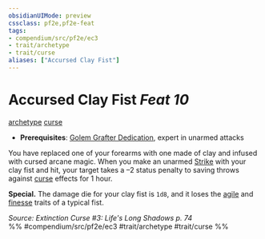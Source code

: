 ```yaml
---
obsidianUIMode: preview
cssclass: pf2e,pf2e-feat
tags:
- compendium/src/pf2e/ec3
- trait/archetype
- trait/curse
aliases: ["Accursed Clay Fist"]
---
```

# Accursed Clay Fist  *Feat 10*  
[archetype](archetype.md "Archetype Feat Trait")  [curse](curse.md "Curse Effect Trait")  

- **Prerequisites**: [Golem Grafter Dedication](golem-grafter-dedication-ec3.md), expert in unarmed attacks

You have replaced one of your forearms with one made of clay and infused with cursed arcane magic. When you make an unarmed [Strike](strike.md) with your clay fist and hit, your target takes a –2 status penalty to saving throws against [curse](curse.md "Curse Effect Trait") effects for 1 hour.

**Special.** The damage die for your clay fist is `1d8`, and it loses the [agile](agile.md "Agile Weapon Trait") and [finesse](finesse.md "Finesse Weapon Trait") traits of a typical fist.

*Source: Extinction Curse #3: Life's Long Shadows p. 74*  
%% #compendium/src/pf2e/ec3 #trait/archetype #trait/curse %%